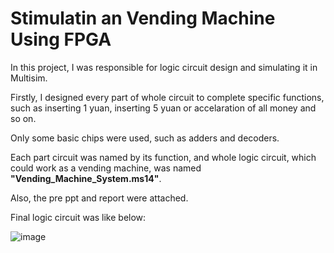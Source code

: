 # Stimulatin an Vending Machine Using FPGA

In this project, I was responsible for logic circuit design and simulating it in Multisim.

Firstly, I designed every part of whole circuit to complete specific functions, such as inserting 1 yuan, inserting 5 yuan or accelaration of all money and so on. 

Only some basic chips were used, such as adders and decoders.

Each part circuit was named by its function, and whole logic circuit, which could work as a vending machine, was named **"Vending_Machine_System.ms14"**.

Also, the pre ppt and report were attached.

Final logic circuit was like below:

![image](https://github.com/anOrangeCat1/projects_sustech/assets/99580008/8a5ef7bf-3041-471a-b78f-958ff6d2519f)

